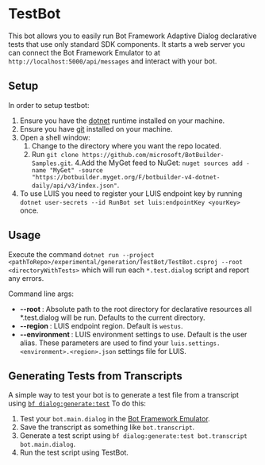 ﻿# TestBot

This bot allows you to easily run Bot Framework Adaptive Dialog declarative tests that use only standard SDK components.
It starts a web server you can connect the Bot Framework Emulator to at `http://localhost:5000/api/messages` and interact with your bot.

## Setup

In order to setup testbot:

1. Ensure you have the [dotnet] runtime installed on your machine.
2. Ensure you have [git] installed on your machine.
3. Open a shell window:
   1. Change to the directory where you want the repo located.
   2. Run `git clone https://github.com/microsoft/BotBuilder-Samples.git`.
4.Add the MyGet feed to NuGet: `nuget sources add -name "MyGet" -source "https://botbuilder.myget.org/F/botbuilder-v4-dotnet-daily/api/v3/index.json"`.
5. To use LUIS you need to register your LUIS endpoint key by running `dotnet user-secrets --id RunBot set luis:endpointKey <yourKey>` once.

## Usage

Execute the command `dotnet run --project <pathToRepo>/experimental/generation/TestBot/TestBot.csproj --root <directoryWithTests>` which will run each `*.test.dialog` script and report any errors. 


Command line args:

* **--root <PATH>**: Absolute path to the root directory for declarative resources all *.test.dialog will be run.  Defaults to the current directory.
* **--region <REGION>**: LUIS endpoint region.  Default is `westus`.
* **--environment <ENVIRONMENT>**: LUIS environment settings to use.
  Default is the user alias.
These parameters are used to find your `luis.settings.<environment>.<region>.json` settings file for LUIS.

## Generating Tests from Transcripts

A simple way to test your bot is to generate a test file from a transcript using [`bf
dialog:generate:test`](../generator/packages/cli/readme.md#bf-dialoggeneratetest-transcript-dialog)
To do this:
1. Test your `bot.main.dialog` in the [Bot Framework Emulator][emulator].
2. Save the transcript as something like `bot.transcript`.
3. Generate a test script using `bf dialog:generate:test bot.transcript bot.main.dialog`.
4. Run the test script using TestBot.

[dotnet]:https://dotnet.microsoft.com/download
[git]:https://git-scm.com/downloads
[samples]:https://github.com/microsoft/BotBuilder-Samples.git
[emulator]:https://github.com/Microsoft/BotFramework-Emulator
[generation]:https://github.com/microsoft/BotBuilder-Samples/tree/master/experimental/generation/generator
